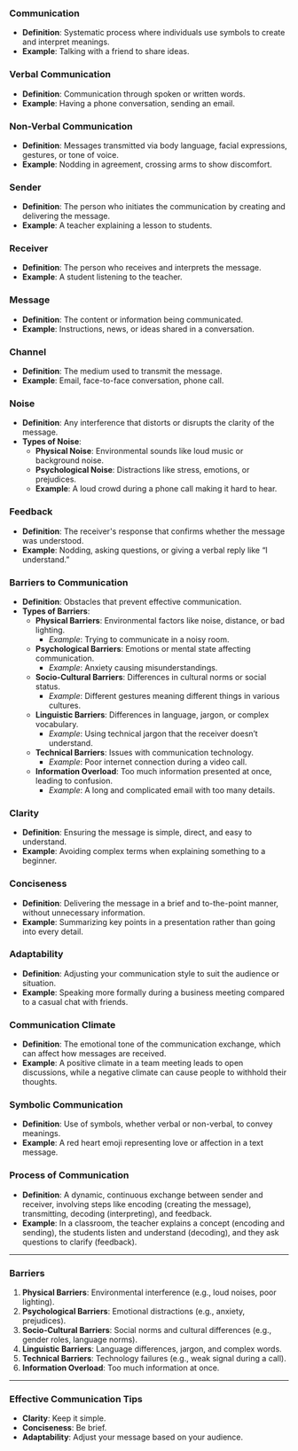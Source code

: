 ### **Communication**

- **Definition**: Systematic process where individuals use symbols to create and interpret meanings.
- **Example**: Talking with a friend to share ideas.

### **Verbal Communication**

- **Definition**: Communication through spoken or written words.
- **Example**: Having a phone conversation, sending an email.

### **Non-Verbal Communication**

- **Definition**: Messages transmitted via body language, facial expressions, gestures, or tone of voice.
- **Example**: Nodding in agreement, crossing arms to show discomfort.

### **Sender**

- **Definition**: The person who initiates the communication by creating and delivering the message.
- **Example**: A teacher explaining a lesson to students.

### **Receiver**

- **Definition**: The person who receives and interprets the message.
- **Example**: A student listening to the teacher.

### **Message**

- **Definition**: The content or information being communicated.
- **Example**: Instructions, news, or ideas shared in a conversation.

### **Channel**

- **Definition**: The medium used to transmit the message.
- **Example**: Email, face-to-face conversation, phone call.

### **Noise**

- **Definition**: Any interference that distorts or disrupts the clarity of the message.
- **Types of Noise**:
    - **Physical Noise**: Environmental sounds like loud music or background noise.
    - **Psychological Noise**: Distractions like stress, emotions, or prejudices.
    - **Example**: A loud crowd during a phone call making it hard to hear.

### **Feedback**

- **Definition**: The receiver's response that confirms whether the message was understood.
- **Example**: Nodding, asking questions, or giving a verbal reply like “I understand.”

### **Barriers to Communication**

- **Definition**: Obstacles that prevent effective communication.
- **Types of Barriers**:
    - **Physical Barriers**: Environmental factors like noise, distance, or bad lighting.
        - _Example_: Trying to communicate in a noisy room.
    - **Psychological Barriers**: Emotions or mental state affecting communication.
        - _Example_: Anxiety causing misunderstandings.
    - **Socio-Cultural Barriers**: Differences in cultural norms or social status.
        - _Example_: Different gestures meaning different things in various cultures.
    - **Linguistic Barriers**: Differences in language, jargon, or complex vocabulary.
        - _Example_: Using technical jargon that the receiver doesn’t understand.
    - **Technical Barriers**: Issues with communication technology.
        - _Example_: Poor internet connection during a video call.
    - **Information Overload**: Too much information presented at once, leading to confusion.
        - _Example_: A long and complicated email with too many details.

### **Clarity**

- **Definition**: Ensuring the message is simple, direct, and easy to understand.
- **Example**: Avoiding complex terms when explaining something to a beginner.

### **Conciseness**

- **Definition**: Delivering the message in a brief and to-the-point manner, without unnecessary information.
- **Example**: Summarizing key points in a presentation rather than going into every detail.

### **Adaptability**

- **Definition**: Adjusting your communication style to suit the audience or situation.
- **Example**: Speaking more formally during a business meeting compared to a casual chat with friends.

### **Communication Climate**

- **Definition**: The emotional tone of the communication exchange, which can affect how messages are received.
- **Example**: A positive climate in a team meeting leads to open discussions, while a negative climate can cause people to withhold their thoughts.

### **Symbolic Communication**

- **Definition**: Use of symbols, whether verbal or non-verbal, to convey meanings.
- **Example**: A red heart emoji representing love or affection in a text message.

### **Process of Communication**

- **Definition**: A dynamic, continuous exchange between sender and receiver, involving steps like encoding (creating the message), transmitting, decoding (interpreting), and feedback.
- **Example**: In a classroom, the teacher explains a concept (encoding and sending), the students listen and understand (decoding), and they ask questions to clarify (feedback).

---

### **Barriers**

1. **Physical Barriers**: Environmental interference (e.g., loud noises, poor lighting).
2. **Psychological Barriers**: Emotional distractions (e.g., anxiety, prejudices).
3. **Socio-Cultural Barriers**: Social norms and cultural differences (e.g., gender roles, language norms).
4. **Linguistic Barriers**: Language differences, jargon, and complex words.
5. **Technical Barriers**: Technology failures (e.g., weak signal during a call).
6. **Information Overload**: Too much information at once.

---

### **Effective Communication Tips**

- **Clarity**: Keep it simple.
- **Conciseness**: Be brief.
- **Adaptability**: Adjust your message based on your audience.